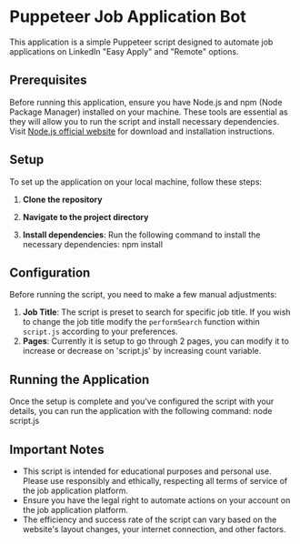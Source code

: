 # Puppeteer Job Application Bot

This application is a simple Puppeteer script designed to automate job applications on LinkedIn "Easy Apply" and "Remote" options.

## Prerequisites

Before running this application, ensure you have Node.js and npm (Node Package Manager) installed on your machine. These tools are essential as they will allow you to run the script and install necessary dependencies. Visit [Node.js official website](https://nodejs.org/) for download and installation instructions.

## Setup

To set up the application on your local machine, follow these steps:

1. **Clone the repository**

2. **Navigate to the project directory**

3. **Install dependencies**: Run the following command to install the necessary dependencies: npm install

## Configuration

Before running the script, you need to make a few manual adjustments:

1. **Job Title**: The script is preset to search for specific job title. If you wish to change the job title modify the `performSearch` function within `script.js` according to your preferences.
2. **Pages**: Currently it is setup to go through 2 pages, you can modify it to increase or decrease on 'script.js' by increasing count variable.

## Running the Application

Once the setup is complete and you've configured the script with your details, you can run the application with the following command: 
node script.js


## Important Notes

- This script is intended for educational purposes and personal use. Please use responsibly and ethically, respecting all terms of service of the job application platform.
- Ensure you have the legal right to automate actions on your account on the job application platform.
- The efficiency and success rate of the script can vary based on the website's layout changes, your internet connection, and other factors.





